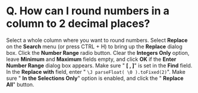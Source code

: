 # Q. How can I round numbers in a column to 2 decimal places?

Select a whole column where you want to round numbers. Select **Replace** on the **Search** menu (or press CTRL + H) to bring up the **Replace** dialog box. Click the **Number Range** radio button. Clear the **Integers Only** option, leave **Minimum** and **Maximum** fields empty, and click **OK** if the **Enter Number Range** dialog box appears. Make sure " **\[ , \]**" is set in the **Find** field. In the **Replace with** field, enter " `\J parseFloat( \0 ).toFixed(2)`". Make sure " **In the Selections Only**" option is enabled, and click the " **Replace All**" button.
